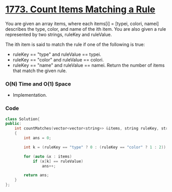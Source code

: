 # [1773. Count Items Matching a Rule](https://leetcode.com/problems/count-items-matching-a-rule/)

You are given an array items, where each items[i] = [typei, colori, namei] describes the type, color, and name of the ith item. You are also given a rule represented by two strings, ruleKey and ruleValue.

The ith item is said to match the rule if one of the following is true:

- ruleKey == "type" and ruleValue == typei.
- ruleKey == "color" and ruleValue == colori.
- ruleKey == "name" and ruleValue == namei.
  Return the number of items that match the given rule.

### O(N) Time and O(1) Space

- Implementation.

### Code

```cpp
class Solution{
public:
    int countMatches(vector<vector<string>> &items, string ruleKey, string ruleValue)
    {
        int ans = 0;

        int k = (ruleKey == "type" ? 0 : (ruleKey == "color" ? 1 : 2));

        for (auto &x : items)
            if (x[k] == ruleValue)
                ans++;

        return ans;
    }
};
```
